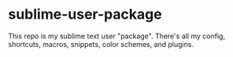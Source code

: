 # sublime-user-package
This repo is my sublime text user "package". There's all my config, shortcuts, macros, snippets, color schemes, and plugins. 
